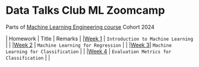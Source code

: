 # Data Talks Club ML Zoomcamp 

Parts of [Machine Learning Engineering course](https://github.com/alexeygrigorev/mlbookcamp-code/tree/master/course-zoomcamp) Cohort 2024

| Homework                  |   Title                                   | Remarks   |
|[Week 1](01-intro)         | `Introduction to Machine Learning`        |           |
|[Week 2](02-regression)    | `Machine Learning for Regression`         |           |
|[Week 3](03-classification)| `Machine Learning for Classification`     |           |
|[Week 4](04-evaluation)    | `Evaluation Metrics for Classification`   |           |



